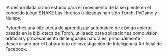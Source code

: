 IA desarrollada como estudio para el movimiento de la serpiente en el conocido juego SNAKE
Las librerías utilizadas han sido Torch, PyGame y Numpy.

Pytorches una biblioteca de aprendizaje automático de código abierto basada en la biblioteca de Torch, utilizado para aplicaciones como visión artificial y procesamiento de lenguajes naturales, principalmente desarrollado por el Laboratorio de Investigación de Inteligencia Artificial de Facebook.
